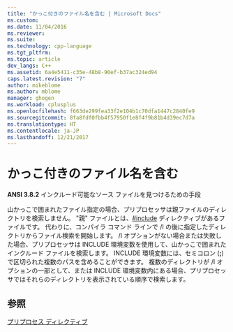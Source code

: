 ```yaml
---
title: "かっこ付きのファイル名を含む | Microsoft Docs"
ms.custom: 
ms.date: 11/04/2016
ms.reviewer: 
ms.suite: 
ms.technology: cpp-language
ms.tgt_pltfrm: 
ms.topic: article
dev_langs: C++
ms.assetid: 6a4e5411-c35e-48b8-90ef-b37ac324ed94
caps.latest.revision: "7"
author: mikeblome
ms.author: mblome
manager: ghogen
ms.workload: cplusplus
ms.openlocfilehash: f663de299fea33f2e104b1c70dfa1447c2840fe9
ms.sourcegitcommit: 8fa8fdf0fbb4f57950f1e8f4f9b81b4d39ec7d7a
ms.translationtype: HT
ms.contentlocale: ja-JP
ms.lasthandoff: 12/21/2017
---
```

# <a name="including-bracketed-filenames"></a>かっこ付きのファイル名を含む
**ANSI 3.8.2** インクルード可能なソース ファイルを見つけるための手段  
  
 山かっこで囲まれたファイル指定の場合、プリプロセッサは親ファイルのディレクトリを検索しません。 "親" ファイルとは、[#include](../preprocessor/hash-include-directive-c-cpp.md) ディレクティブがあるファイルです。 代わりに、コンパイラ コマンド ラインで /I の後に指定したディレクトリからファイル検索を開始します。 /I オプションがない場合または失敗した場合、プリプロセッサは INCLUDE 環境変数を使用して、山かっこで囲まれたインクルード ファイルを検索します。 INCLUDE 環境変数には、セミコロン (**;**) で区切られた複数のパスを含めることができます。 複数のディレクトリが /I オプションの一部として、または INCLUDE 環境変数内にある場合、プリプロセッサではそれらのディレクトリを表示されている順序で検索します。  
  
## <a name="see-also"></a>参照  
 [プリプロセス ディレクティブ](../c-language/preprocessing-directives.md)